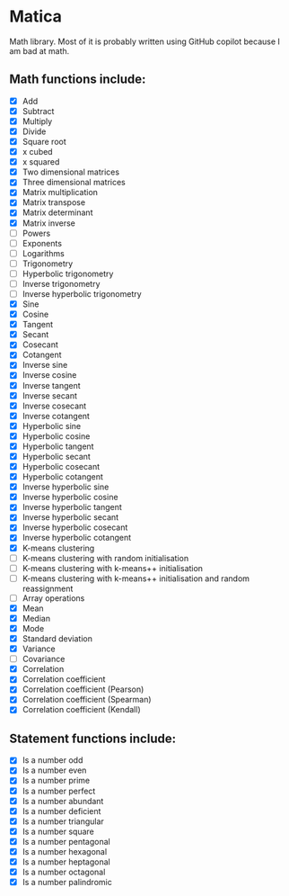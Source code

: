 # Matica

Math library. Most of it is probably written using GitHub copilot because I am bad at math.

## Math functions include:

- [X] Add
- [X] Subtract
- [X] Multiply
- [X] Divide
- [x] Square root
- [X] x cubed
- [X] x squared
- [X] Two dimensional matrices
- [X] Three dimensional matrices
- [X] Matrix multiplication
- [X] Matrix transpose
- [X] Matrix determinant
- [X] Matrix inverse
- [ ] Powers
- [ ] Exponents
- [ ] Logarithms
- [ ] Trigonometry
- [ ] Hyperbolic trigonometry
- [ ] Inverse trigonometry
- [ ] Inverse hyperbolic trigonometry
- [X] Sine
- [X] Cosine
- [X] Tangent
- [X] Secant
- [X] Cosecant
- [X] Cotangent
- [X] Inverse sine
- [X] Inverse cosine
- [X] Inverse tangent
- [X] Inverse secant
- [X] Inverse cosecant
- [X] Inverse cotangent
- [X] Hyperbolic sine
- [X] Hyperbolic cosine
- [X] Hyperbolic tangent
- [X] Hyperbolic secant
- [X] Hyperbolic cosecant
- [X] Hyperbolic cotangent
- [X] Inverse hyperbolic sine
- [X] Inverse hyperbolic cosine
- [X] Inverse hyperbolic tangent
- [X] Inverse hyperbolic secant
- [X] Inverse hyperbolic cosecant
- [X] Inverse hyperbolic cotangent
- [X] K-means clustering
- [ ] K-means clustering with random initialisation
- [ ] K-means clustering with k-means++ initialisation
- [ ] K-means clustering with k-means++ initialisation and random reassignment
- [ ] Array operations
- [X] Mean
- [X] Median
- [X] Mode
- [X] Standard deviation
- [X] Variance
- [ ] Covariance
- [X] Correlation
- [X] Correlation coefficient
- [X] Correlation coefficient (Pearson)
- [X] Correlation coefficient (Spearman)
- [X] Correlation coefficient (Kendall)

## Statement functions include:

- [X] Is a number odd
- [X] Is a number even
- [X] Is a number prime
- [X] Is a number perfect
- [X] Is a number abundant
- [X] Is a number deficient
- [X] Is a number triangular
- [X] Is a number square
- [X] Is a number pentagonal
- [X] Is a number hexagonal
- [X] Is a number heptagonal
- [X] Is a number octagonal
- [X] Is a number palindromic